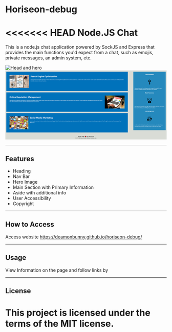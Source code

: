 # Horiseon-debug

<<<<<<< HEAD
Node.JS Chat
============

This is a node.js chat application powered by SockJS and Express that provides the main functions you'd expect from a chat, such as emojis, private messages, an admin system, etc.

![Head and hero](./assets/images/head-and-hero.PNG)
![Main and Body](./assets/images/main-and-aside.png)

---

## Features
- Heading
- Nav Bar
- Hero Image
- Main Section with Primary Information
- Aside with additional info
- User Accessibility
- Copyright

---

## How to Access
Access website https://deamonbunny.github.io/horiseon-debug/

---

## Usage
View Information on the page and follow links by 

---

## License
This project is licensed under the terms of the **MIT** license.
=======
